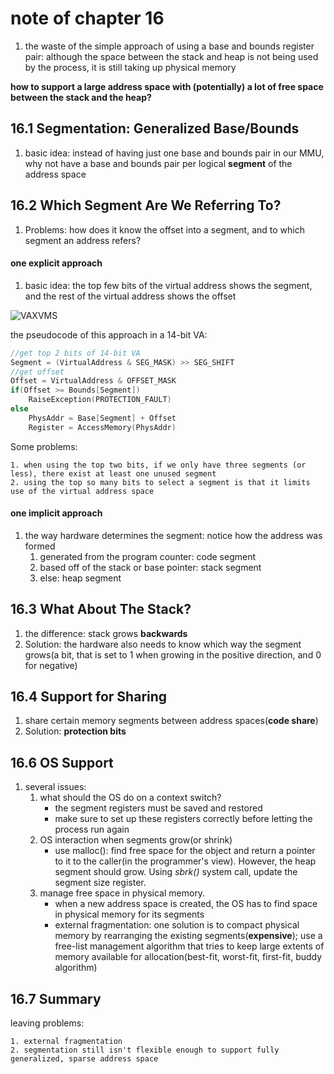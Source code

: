 # note of chapter 16

1. the waste of the simple approach of using a base and bounds register pair: although the space between the stack and heap is not being used by the process, it is still taking up physical memory



**how to support a large address space with (potentially) a lot of free space between the stack and the heap?**





## 16.1 Segmentation: Generalized Base/Bounds

1. basic idea: instead of having just one base and bounds pair in our MMU, why not have a base and bounds pair per logical **segment** of the address space



## 16.2 Which Segment Are We Referring To?

1. Problems: how does it know the offset into a segment, and to which segment an address refers?



#### one explicit approach

1. basic idea: the top few bits of the virtual address shows the segment, and the rest of the virtual address shows the offset

![VAXVMS](D:\study\大二下\操作系统\ostep-hw-answer\figs\N16\VAXVMS.png)

the pseudocode of this approach in a 14-bit VA:	

```c
//get top 2 bits of 14-bit VA
Segment = (VirtualAddress & SEG_MASK) >> SEG_SHIFT
//get offset
Offset = VirtualAddress & OFFSET_MASK
if(Offset >= Bounds[Segment])
    RaiseException(PROTECTION_FAULT)
else
    PhysAddr = Base[Segment] + Offset
    Register = AccessMemory(PhysAddr)
```

Some problems:

 	1. when using the top two bits, if we only have three segments (or less), there exist at least one unused segment
 	2. using the top so many bits to select a segment is that it limits use of the virtual address space



#### one implicit approach

1. the way hardware determines the segment: notice how the address was formed
   1. generated from the program counter: code segment
   2. based off of the stack or base pointer: stack segment
   3. else: heap segment



## 16.3 What About The Stack?

1. the difference: stack grows **backwards**
2. Solution: the hardware also needs to know which way the segment grows(a bit, that is set to 1 when growing in the positive direction, and 0 for negative)



## 16.4 Support for Sharing

1. share certain memory segments between address spaces(**code share**)
2. Solution: **protection bits**



## 16.6 OS Support

1. several issues:
   1. what should the OS do on a context switch?
      * the segment registers must be saved and restored
      * make sure to set up these registers correctly before letting the process run again
   2. OS interaction when segments grow(or shrink)
      * use malloc(): find free space for the object and return a pointer to it to the caller(in the programmer's view). However, the heap segment should grow. Using *sbrk()* system call, update the segment size register.
   3. manage free space in physical memory.
      * when a new address space is created, the OS has to find space in physical memory for its segments
      * external fragmentation: one solution is to compact physical memory by rearranging the existing segments(**expensive**); use a free-list management algorithm that tries to keep large extents of memory available for allocation(best-fit, worst-fit, first-fit, buddy algorithm)







## 16.7 Summary

leaving problems:

	1. external fragmentation
 	2. segmentation still isn't flexible enough to support fully generalized, sparse address space

